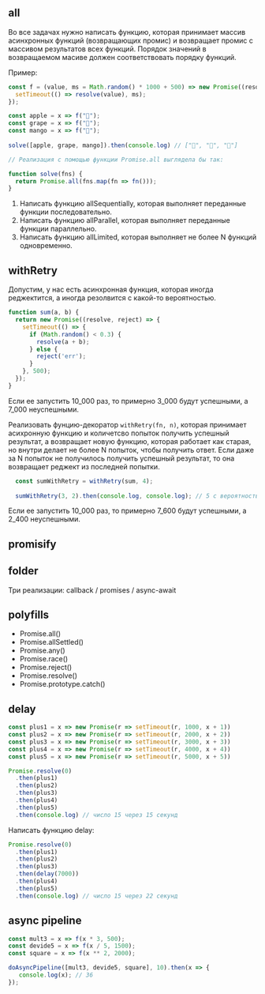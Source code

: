 ## all

Во все задачах нужно написать функцию, которая принимает массив асинхронных функций (возвращающих промис) и возвращает промис с массивом результатов всех функций. Порядок значений в возвращаемом масиве должен соответствовать порядку функций.

Пример:

```js
const f = (value, ms = Math.random() * 1000 + 500) => new Promise((resolve) => {
  setTimeout(() => resolve(value), ms);
});

const apple = x => f("🍎");
const grape = x => f("🍇");
const mango = x => f("🥭");
  
solve([apple, grape, mango]).then(console.log) // ["🍎", "🍇", "🥭"]

// Реализация с помощью функции Promise.all выглядела бы так:

function solve(fns) {
  return Promise.all(fns.map(fn => fn()));
}
```

1. Написать функцию allSequentially, которая выполняет переданные функции последовательно.
2. Написать функцию allParallel, которая выполняет переданные функции параллельно.
2. Написать функцию allLimited, которая выполняет не более N функций одновременно.

## withRetry
  
Допустим, у нас есть асинхронная функция, которая иногда реджектится, а иногда резолвится с какой-то вероятностью.
  
```js
function sum(a, b) {
  return new Promise((resolve, reject) => {
    setTimeout(() => {
      if (Math.random() < 0.3) {
        resolve(a + b);
      } else {
        reject('err');
      }
    }, 500);
  });
}
```
 
Если ее запустить 10_000 раз, то примерно 3_000 будут успешными, а 7_000 неуспешными.

Реализовать фунцию-декоратор `withRetry(fn, n)`, которая принимает асихронную функцию и количетсво попыток получить успешный результат, а возвращает новую функцию, которая работает как старая, но внутри делает не более N попыток, чтобы получить ответ. Если даже за N попыток не получилось получить успешный результат, то она возвращает реджект из последней попытки. 
                     
```js
  const sumWithRetry = withRetry(sum, 4);
                              
  sumWithRetry(3, 2).then(console.log, console.log); // 5 с вероятностью 76% и 'err' с вероятностью 24%
```                
                              
Если ее запустить 10_000 раз, то примерно 7_600 будут успешными, а 2_400 неуспешными.

## promisify

## folder

Три реализации: callback / promises / async-await

##  polyfills

- Promise.all()
- Promise.allSettled()
- Promise.any()
- Promise.race()
- Promise.reject()
- Promise.resolve()
- Promise.prototype.catch()

## delay

```js
const plus1 = x => new Promise(r => setTimeout(r, 1000, x + 1))
const plus2 = x => new Promise(r => setTimeout(r, 2000, x + 2))
const plus3 = x => new Promise(r => setTimeout(r, 3000, x + 3))
const plus4 = x => new Promise(r => setTimeout(r, 4000, x + 4))
const plus5 = x => new Promise(r => setTimeout(r, 5000, x + 5))

Promise.resolve(0)
  .then(plus1)
  .then(plus2)
  .then(plus3)
  .then(plus4)
  .then(plus5)
  .then(console.log) // число 15 через 15 секунд
```

Написать функцию delay:

```js
Promise.resolve(0)
  .then(plus1)
  .then(plus2)
  .then(plus3)
  .then(delay(7000))
  .then(plus4)
  .then(plus5)
  .then(console.log) // число 15 через 22 секунд
```

## async pipeline

```js
const mult3 = x => f(x * 3, 500);
const devide5 = x => f(x / 5, 1500);
const square = x => f(x ** 2, 2000);

doAsyncPipeline([mult3, devide5, square], 10).then(x => {
   console.log(x); // 36
});

```
